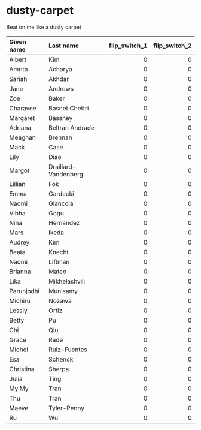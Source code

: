 # dusty-carpet
Beat on me like a dusty carpet

|Given name |Last name            | flip_switch_1| flip_switch_2|
|:----------|:--------------------|-------------:|-------------:|
|Albert     |Kim                  |             0|             0|
|Amrita     |Acharya              |             0|             0|
|Sariah     |Akhdar               |             0|             0|
|Jane       |Andrews              |             0|             0|
|Zoe        |Baker                |             0|             0|
|Charavee   |Basnet Chettri       |             0|             0|
|Margaret   |Bassney              |             0|             0|
|Adriana    |Beltran Andrade      |             0|             0|
|Meaghan    |Brennan              |             0|             0|
|Mack       |Case                 |             0|             0|
|Lily       |Diao                 |             0|             0|
|Margot     |Draillard-Vandenberg |             0|             0|
|Lillian    |Fok                  |             0|             0|
|Emma       |Gardecki             |             0|             0|
|Naomi      |Giancola             |             0|             0|
|Vibha      |Gogu                 |             0|             0|
|Nina       |Hernandez            |             0|             0|
|Mars       |Ikeda                |             0|             0|
|Audrey     |Kim                  |             0|             0|
|Beata      |Knecht               |             0|             0|
|Naomi      |Liftman              |             0|             0|
|Brianna    |Mateo                |             0|             0|
|Lika       |Mikhelashvili        |             0|             0|
|Parunjodhi |Munisamy             |             0|             0|
|Michiru    |Nozawa               |             0|             0|
|Lessly     |Ortiz                |             0|             0|
|Betty      |Pu                   |             0|             0|
|Chi        |Qiu                  |             0|             0|
|Grace      |Rade                 |             0|             0|
|Michel     |Ruiz-Fuentes         |             0|             0|
|Esa        |Schenck              |             0|             0|
|Christina  |Sherpa               |             0|             0|
|Julia      |Ting                 |             0|             0|
|My My      |Tran                 |             0|             0|
|Thu        |Tran                 |             0|             0|
|Maeve      |Tyler-Penny          |             0|             0|
|Ru         |Wu                   |             0|             0|
